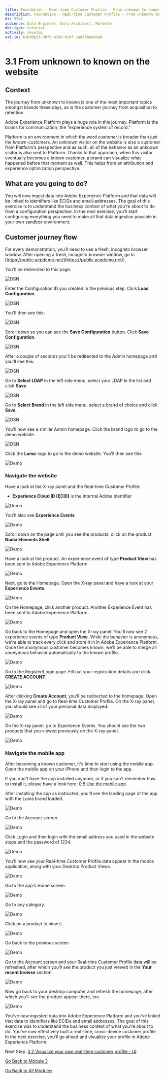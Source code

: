 ```yaml
---
title: Foundation - Real-time Customer Profile - From unknown to known on the website
description: Foundation - Real-time Customer Profile - From unknown to known on the website
kt: 5342
audience: Data Engineer, Data Architect, Marketer
doc-type: tutorial
activity: develop
exl-id: b1bd9a23-d8fb-41dd-bc9f-2ad0f0a80ea0
---
```

# 3.1 From unknown to known on the website

## **Context**

The journey from unknown to known is one of the most important topics amongst brands these days, as is the customer journey from acquisition to retention. 

Adobe Experience Platform plays a huge role in this journey. Platform is the brains for communication, the "experience system of record."

Platform is an environment in which the word *customer* is broader than just the *known*-customers. An unknown visitor on the website is also a customer from Platform's perspective and as such, all of the behavior as an unknown visitor is also sent to Platform. Thanks to that approach, when this visitor eventually becomes a known customer, a brand can visualize what happened before that moment as well. This helps from an attribution and experience optimization perspective.

## **What are you going to do?**

You will now ingest data into Adobe Experience Platform and that data will be linked to identifiers like ECIDs and email-addresses. The goal of this exercise is to understand the business context of what you're about to do from a configuration perspective. In the next exercise, you'll start configuring everything you need to make all that data ingestion possible in your own sandbox environment.

## **Customer journey flow**

For every demonstration, you'll need to use a fresh, incognito browser window. After opening a fresh, incognito browser window, go to [https://public.aepdemo.net/](https://public.aepdemo.net/).

You'll be redirected to this page:

![DSN](./images/web1.png)

Enter the Configuration ID you created in the previous step. Click **Load Configuration**.

![DSN](./images/web2.png)

You'll then see this:

![DSN](./images/web3.png)

Scroll down so you can see the **Save Configuration** button. Click **Save Configuration**.

![DSN](./images/web4.png)

After a couple of seconds you'll be redirected to the Admin homepage and you'll see this:

![DSN](./images/cfg6a.png)

Go to **Select LDAP** in the left side menu, select your LDAP in the list and click **Save**.

![DSN](./images/web61.png)

Go to **Select Brand** in the left side menu, select a brand of choice and click **Save**.

![DSN](./images/web7.png)

You'll now see a similar Admin homepage. Click the brand logo to go to the demo website.

![DSN](./images/web8.png)
  
Click the **Luma**-logo to go to the demo website. You'll then see this:
  
![Demo](./images/lb_home.png)
  
### Navigate the website

Have a look at the X-ray panel and the Real-time Customer Profile:
  
* **Experience Cloud ID (ECID)** is the internal Adobe identifier
      
![Demo](../module2/images/lb_home_xup.png)

You'll also see **Experience Events**

![Demo](../module2/images/lb_home_xee.png)
  
Scroll down on the page until you see the products, click on the product **Nadia Elements Shell**.
  
![Demo](../module2/images/lb_homep.png)
  
Have a look at the product. An experience event of type **Product View** has been sent to Adobe Experience Platform. 
  
![Demo](../module2/images/lb_els_dtl.png)
  
Next, go to the Homepage. Open the X-ray panel and have a look at your **Experience Events**.
  
![Demo](../module2/images/lb_home1.png)
  
On the Homepage, click another product. Another Experience Event has been sent to Adobe Experience Platform. 
  
![Demo](../module2/images/lb_babars.png)
  
Go back to the Homepage and open the X-ray panel. You'll now see 2 experience events of type **Product View**. While the behavior is anonymous, we're able to track every click and store it in in Adobe Experience Platform. Once the anonymous customer becomes known, we'll be able to merge all anonymous behavior automatically to the known profile.
  
![Demo](../module2/images/lb_home2.png)

Go to the Register/Login page. Fill out your registration details and click **CREATE ACCOUNT**.
  
![Demo](../module2/images/lb_register_dtl.png) 
  
After clicking **Create Account**, you'll be redirected to the homepage. Open the X-ray panel and go to Real-time Customer Profile. On the X-ray panel, you should see all of your personal data displayed.
  
![Demo](../module2/images/lb_x_loggedin.png)

On the X-ray panel, go to Experience Events. You should see the two products that you viewed previously on the X-ray panel.

![Demo](../module2/images/lb_home_xee_dtl.png)

### Navigate the mobile app

After becoming a known customer, it's time to start using the mobile app. Open the mobile app on your iPhone and then login to the app. 

If you don't have the app installed anymore, or if you can't remember how to install it, please have a look here: [0.5 Use the mobile app](../module0/ex5.md)

After installing the app as instructed, you'll see the landing page of the app with the Luma brand loaded.
  
![Demo](./images/app_hp.png)

Go to the Account screen.
  
![Demo](./images/app_acc.png)

Click Login and then login with the email address you used in the website steps and the password of 1234.
  
![Demo](./images/app_acc_login.png)

You'll now see your Real-time Customer Profile data appear in the mobile application, along with your Desktop Product Views.

![Demo](./images/app_up.png)

Go to the app's Home screen.
  
![Demo](./images/app_hp.png)

Go to any category.
  
![Demo](./images/app_men_cat.png)

Click on a product to view it.
  
![Demo](./images/app_carst.png)

Go back to the previous screen
  
![Demo](./images/app_men_cat.png)

Go to the Account screen and your Real-time Customer Profile data will be refreshed, after which you'll see the product you just viewed in the **Your recent browse** section.
  
![Demo](./images/app_after_carst.png)

Now go back to your desktop computer and refresh the homepage, after which you'll see the product appear there, too.
  
![Demo](./images/lb_x_aftermobile.png)
  
You've now ingested data into Adobe Experience Platform and you've linked that data to identifiers like ECIDs and email addresses. The goal of this exercise was to understand the business context of what you're about to do. You've now effectively built a real-time, cross-device customer profile. In the next exercise, you'll go ahead and visualize your profile in Adobe Experience Platform.

Next Step: [3.2 Visualize your own real-time customer profile - UI](./ex2.md)

[Go Back to Module 3](./real-time-customer-profile.md)

[Go Back to All Modules](../../overview.md)
